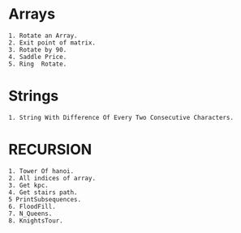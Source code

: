 # Arrays
    1. Rotate an Array.
    2. Exit point of matrix.
    3. Rotate by 90.
    4. Saddle Price.
    5. Ring  Rotate.

# Strings
    1. String With Difference Of Every Two Consecutive Characters.

# RECURSION 
    1. Tower Of hanoi.
    2. All indices of array.
    3. Get kpc.
    4. Get stairs path.
    5 PrintSubsequences.
    6. FloodFill.
    7. N_Queens.
    8. KnightsTour.


